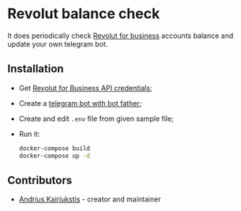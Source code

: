 Revolut balance check
=====================

It does periodically check [Revolut for business](https://business.revolut.com)
accounts balance and update your own telegram bot.

## Installation

- Get [Revolut for Business API credentials](https://www.revolut.com/en-IT/open-api);
- Create a [telegram bot with bot father](https://core.telegram.org/bots#3-how-do-i-create-a-bot);
- Create and edit `.env` file from given sample file;
- Run it:

  ```bash
  docker-compose build
  docker-compose up -d
  ```

## Contributors

- [Andrius Kairiukstis](https://github.com/andrius) - creator and maintainer
